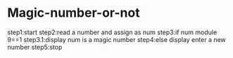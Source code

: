 # Magic-number-or-not
step1:start
step2:read a number and assign as num
step3:if num module 9==1
  step3.1:display num is a magic number
step4:else display enter a new number
step5:stop
